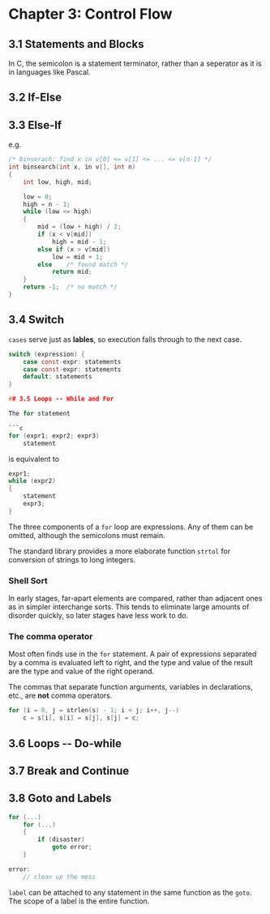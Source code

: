 # Chapter 3: Control Flow

## 3.1 Statements and Blocks

In C, the semicolon is a statement terminator, rather than a seperator as it is
in languages like Pascal.

## 3.2 If-Else

## 3.3 Else-If

e.g.

```c
/* binserach: find x in v[0] <= v[1] <= ... <= v[n-1] */
int binsearch(int x, in v[], int n)
{
    int low, high, mid;

    low = 0;
    high = n - 1;
    while (low <= high)
    {
        mid = (low + high) / 2;
        if (x < v[mid])
            high = mid - 1;
        else if (x > v[mid])
            low = mid + 1;
        else    /* found match */
            return mid;
    }
    return -1;  /* no match */
}
```

## 3.4 Switch

`cases` serve just as **lables**, so execution falls through to the next case.

```c
switch (expression) {
    case const-expr: statements
    case const-expr: statements
    default: statements
}

## 3.5 Loops -- While and For

The for statement

```c
for (expr1; expr2; expr3)
    statement
```

is equivalent to

```c
expr1;
while (expr2)
{
    statement
    expr3;
}
```

The three components of a `for` loop are expressions. Any of them can be
omitted, although the semicolons must remain.

The standard library provides a more elaborate function `strtol` for conversion
of strings to long integers.

### Shell Sort

In early stages, far-apart elements are compared, rather than adjacent ones as
in simpler interchange sorts. This tends to eliminate large amounts of disorder
quickly, so later stages have less work to do.

### The comma operator

Most often finds use in the `for` statement. A pair of expressions separated by
a comma is evaluated left to right, and the type and value of the result are the
type and value of the right operand.

The commas that separate function arguments, variables in declarations, etc.,
are **not** comma operators.

```c
for (i = 0, j = strlen(s) - 1; i < j; i++, j--)
    c = s[i], s[i] = s[j], s[j] = c;
```

## 3.6 Loops -- Do-while

## 3.7 Break and Continue

## 3.8 Goto and Labels

```c
for (...)
    for (...)
    {
        if (disaster)
            goto error;
    }

error:
    // clean up the mess
```

`label` can be attached to any statement in the same function as the `goto`. The
scope of a label is the entire function.
